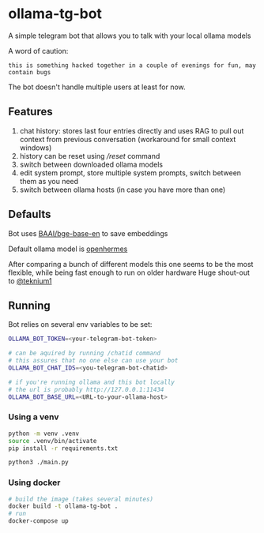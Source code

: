 # ollama-tg-bot

A simple telegram bot that allows you to talk with your local ollama models

A word of caution:

`this is something hacked together in a couple of evenings for fun, may contain bugs`

The bot doesn't handle multiple users at least for now.

## Features
1. chat history: stores last four entries directly and uses RAG to pull out context from previous conversation (workaround for small context windows)
2. history can be reset using */reset* command
2. switch between downloaded ollama models
3. edit system prompt, store multiple system prompts, switch between them as you need
4. switch between ollama hosts (in case you have more than one)

## Defaults 
Bot uses [BAAI/bge-base-en](https://huggingface.co/BAAI/bge-base-en) to save embeddings

Default ollama model is [openhermes](https://ollama.ai/library/openhermes) 

After comparing a bunch of different models this one seems to be the most flexible, while being fast enough to run on older hardware
Huge shout-out to [@teknium1](https://github.com/teknium1)

## Running
Bot relies on several env variables to be set:

```bash
OLLAMA_BOT_TOKEN=<your-telegram-bot-token>

# can be aquired by running /chatid command
# this assures that no one else can use your bot
OLLAMA_BOT_CHAT_IDS=<you-telegram-bot-chatid> 

# if you're running ollama and this bot locally
# the url is probably http://127.0.0.1:11434
OLLAMA_BOT_BASE_URL=<URL-to-your-ollama-host>
```

### Using a venv
```bash
python -m venv .venv
source .venv/bin/activate
pip install -r requirements.txt

python3 ./main.py
```

### Using docker
```bash
# build the image (takes several minutes)
docker build -t ollama-tg-bot .
# run
docker-compose up 
```
